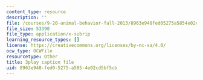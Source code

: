```yaml
---
content_type: resource
description: ''
file: /courses/9-20-animal-behavior-fall-2013/8963e948fed05275a5854e02cd5bf5cb_472244.vtt
file_size: 53390
file_type: application/x-subrip
learning_resource_types: []
license: https://creativecommons.org/licenses/by-nc-sa/4.0/
ocw_type: OCWFile
resourcetype: Other
title: 3play caption file
uid: 8963e948-fed0-5275-a585-4e02cd5bf5cb
---
```

